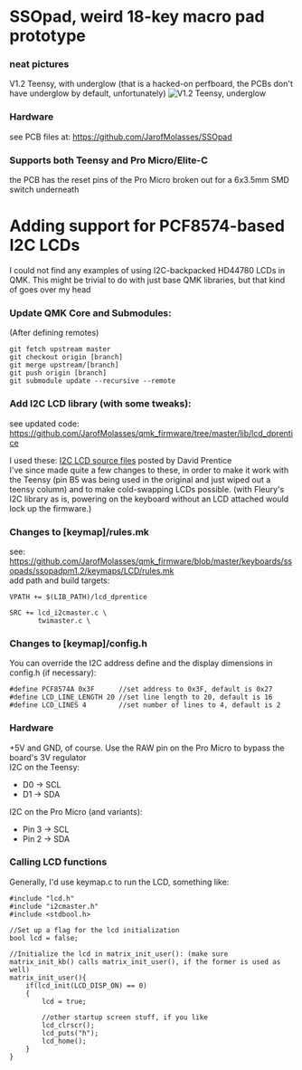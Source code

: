 # SSOpad, weird 18-key macro pad prototype

### neat pictures
V1.2 Teensy, with underglow (that is a hacked-on perfboard, the PCBs don't have underglow by default, unfortunately)
![V1.2 Teensy, underglow](https://user-images.githubusercontent.com/33560291/85184022-05ea1000-b243-11ea-93e6-429593b7d0d9.jpg)

### Hardware
see PCB files at: https://github.com/JarofMolasses/SSOpad

### Supports both Teensy and Pro Micro/Elite-C
the PCB has the reset pins of the Pro Micro broken out for a 6x3.5mm SMD switch underneath


# Adding support for PCF8574-based I2C LCDs
I could not find any examples of using I2C-backpacked HD44780 LCDs in QMK. This might be trivial to do with just base QMK libraries, but that kind of goes over my head 

### Update QMK Core and Submodules:
(After defining remotes)
```
git fetch upstream master
git checkout origin [branch]
git merge upstream/[branch]
git push origin [branch]
git submodule update --recursive --remote
```

### Add I2C LCD library (with some tweaks):
see updated code: https://github.com/JarofMolasses/qmk_firmware/tree/master/lib/lcd_dprentice

I used these: [I2C LCD source files](https://www.avrfreaks.net/comment/2640876#comment-2640876) posted by David Prentice\
I've since made quite a few changes to these, in order to make it work with the Teensy (pin B5 was being used in the original and just wiped out a teensy column) and to make cold-swapping LCDs possible. (with Fleury's I2C library as is, powering on the keyboard without an LCD attached would lock up the firmware.) 

### Changes to [keymap]/rules.mk 
see: https://github.com/JarofMolasses/qmk_firmware/blob/master/keyboards/ssopads/ssopadpm1.2/keymaps/LCD/rules.mk \
add path and build targets:
```
VPATH += $(LIB_PATH)/lcd_dprentice

SRC += lcd_i2cmaster.c \
       twimaster.c \
```
### Changes to [keymap]/config.h
You can override the I2C address define and the display dimensions in config.h (if necessary):
```
#define PCF8574A 0x3F      //set address to 0x3F, default is 0x27
#define LCD_LINE_LENGTH 20 //set line length to 20, default is 16
#define LCD_LINES 4        //set number of lines to 4, default is 2
```
### Hardware
+5V and GND, of course. Use the RAW pin on the Pro Micro to bypass the board's 3V regulator\
I2C on the Teensy:
- D0 -> SCL
- D1 -> SDA

I2C on the Pro Micro (and variants):
- Pin 3 -> SCL
- Pin 2 -> SDA

### Calling LCD functions 
Generally, I'd use keymap.c to run the LCD, something like:
```
#include "lcd.h"
#include "i2cmaster.h"
#include <stdbool.h>

//Set up a flag for the lcd initialization
bool lcd = false;

//Initialize the lcd in matrix_init_user(): (make sure matrix_init_kb() calls matrix_init_user(), if the former is used as well)
matrix_init_user(){
    if(lcd_init(LCD_DISP_ON) == 0)
    {
        lcd = true;
        
        //other startup screen stuff, if you like
        lcd_clrscr();
        lcd_puts("h");
        lcd_home();
    }
}
```





